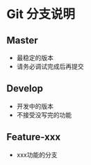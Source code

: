 # Git 分支说明
## Master 
- 最稳定的版本
- 请务必调试完成后再提交
## Develop
- 开发中的版本
- 不接受没写完的功能
## Feature-xxx
- xxx功能的分支